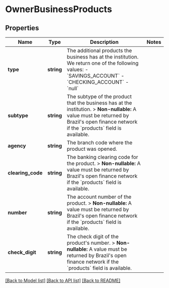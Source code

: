 # OwnerBusinessProducts

## Properties
Name | Type | Description | Notes
------------ | ------------- | ------------- | -------------
**type** | **string** | The additional products the business has at the institution. We return one of the following values:    - &#x60;SAVINGS_ACCOUNT&#x60;   - &#x60;CHECKING_ACCOUNT&#x60;   - &#x60;null&#x60; | 
**subtype** | **string** | The subtype of the product that the business has at the institution.  &gt; **Non-nullable:** A value must be returned by Brazil&#x27;s open finance network if the &#x60;products&#x60; field is available. | 
**agency** | **string** | The branch code where the product was opened. | 
**clearing_code** | **string** | The banking clearing code for the product.  &gt; **Non-nullable:** A value must be returned by Brazil&#x27;s open finance network if the &#x60;products&#x60; field is available. | 
**number** | **string** | The account number of the product.  &gt; **Non-nullable:** A value must be returned by Brazil&#x27;s open finance network if the &#x60;products&#x60; field is available. | 
**check_digit** | **string** | The check digit of the product&#x27;s number.  &gt; **Non-nullable:** A value must be returned by Brazil&#x27;s open finance network if the &#x60;products&#x60; field is available. | 

[[Back to Model list]](../../README.md#documentation-for-models) [[Back to API list]](../../README.md#documentation-for-api-endpoints) [[Back to README]](../../README.md)

